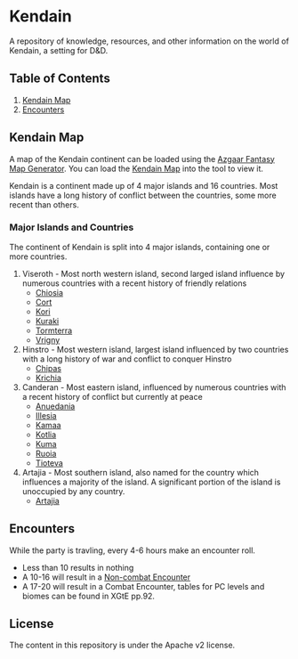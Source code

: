 # Kendain

A repository of knowledge, resources, and other information on the world of Kendain, a setting for D&D.

## Table of Contents

1. [Kendain Map](#kendain-map)
2. [Encounters](#encounters)


## Kendain Map

A map of the Kendain continent can be loaded using the [Azgaar Fantasy Map Generator](https://azgaar.github.io/Fantasy-Map-Generator/). You can load the [Kendain Map](https://github.com/prezschaefer/kendain/master/Kendain.map) into the tool to view it.

Kendain is a continent made up of 4 major islands and 16 countries. Most islands have a long history of conflict between the countries, some more recent than others.


### Major Islands and Countries

The continent of Kendain is split into 4 major islands, containing one or more countries.

1. Viseroth - Most north western island, second larged island influence by numerous countries with a recent history of friendly relations
    - [Chiosia](https://github.com/prezschaefer/kendain/blob/master/docs/countries.md#chiosia)
    - [Cort](https://github.com/prezschaefer/kendain/blob/master/docs/countries.md#cort)
    - [Kori](https://github.com/prezschaefer/kendain/blob/master/docs/countries.md#kori)
    - [Kuraki](https://github.com/prezschaefer/kendain/blob/master/docs/countries.md#kuraki)
    - [Tormterra](https://github.com/prezschaefer/kendain/blob/master/docs/countries.md#tormterra)
    - [Vrigny](https://github.com/prezschaefer/kendain/blob/master/docs/countries.md#vrigny)
2. Hinstro - Most western island, largest island influenced by two countries with a long history of war and conflict to conquer Hinstro
    - [Chipas](https://github.com/prezschaefer/kendain/blob/master/docs/countries.md#chipas)
    - [Krichia](https://github.com/prezschaefer/kendain/blob/master/docs/countries.md#krichia)
3. Canderan - Most eastern island, influenced by numerous countries with a recent history of conflict but currently at peace
    - [Anuedania](https://github.com/prezschaefer/kendain/blob/master/docs/countries.md#anuedania)
    - [Illesia](https://github.com/prezschaefer/kendain/blob/master/docs/countries.md#illesia)
    - [Kamaa](https://github.com/prezschaefer/kendain/blob/master/docs/countries.md#kamaa)
    - [Kotlia](https://github.com/prezschaefer/kendain/blob/master/docs/countries.md#kotlia)
    - [Kuma](https://github.com/prezschaefer/kendain/blob/master/docs/countries.md#kuma)
    - [Ruoia](https://github.com/prezschaefer/kendain/blob/master/docs/countries.md#ruoia)
    - [Tioteva](https://github.com/prezschaefer/kendain/blob/master/docs/countries.md#tioteva)
4. Artajia - Most southern island, also named for the country which influences a majority of the island. A significant portion of the island is unoccupied by any country.
    - [Artajia](https://github.com/prezschaefer/kendain/blob/master/docs/countries.md#artajia)


## Encounters

While the party is travling, every 4-6 hours make an encounter roll.

- Less than 10 results in nothing
- A 10-16 will result in a [Non-combat Encounter](https://github.com/prezschaefer/kendain/blob/master/docs/non-combat_encounters.md)
- A 17-20 will result in a Combat Encounter, tables for PC levels and biomes can be found in XGtE pp.92.


## License

The content in this repository is under the Apache v2 license.
